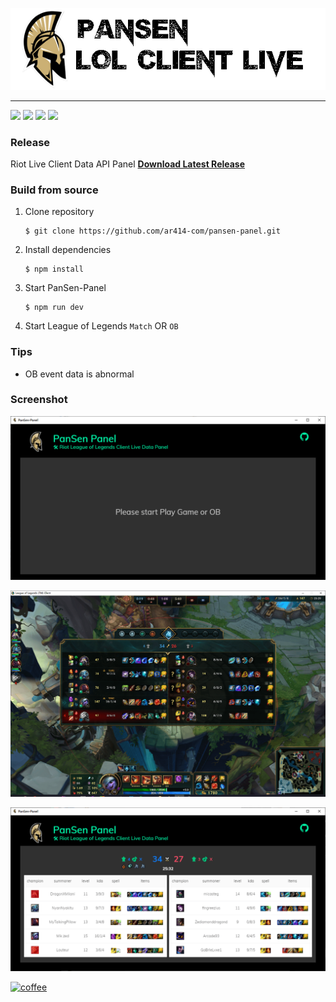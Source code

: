 ![PanSen Panel logo](./assets/title.png?raw=true)

----

![](https://img.shields.io/badge/build-passing-brightgreen)
![](https://img.shields.io/badge/stable-v1.0.0-blue)
[![](https://img.shields.io/badge/downloads-108MB-orange)](https://github.com/ar414-com/pansen-panel/releases/latest)
![](https://img.shields.io/badge/coverage-100%25-green)
### Release
Riot Live Client Data API Panel **[Download Latest Release](https://github.com/ar414-com/pansen-panel/releases/latest)**

### Build from source
1. Clone repository 
    ```
    $ git clone https://github.com/ar414-com/pansen-panel.git
    ```
2. Install dependencies 
    ```
    $ npm install
    ```
3. Start PanSen-Panel   
    ```
    $ npm run dev
    ```
4. Start League of Legends `Match` OR `OB`

### Tips    
* OB event data is abnormal


### Screenshot
![PanSen Panel Wait](./assets/wait.png?row=true)    

![PanSen Panel Client](./assets/client.png?row=true)    

![PanSen Panel Live](./assets/live.png?row=true)



[![coffee](http://cdn.ar414.com/coffee.png)](https://www.buymeacoffee.com/ar414)
